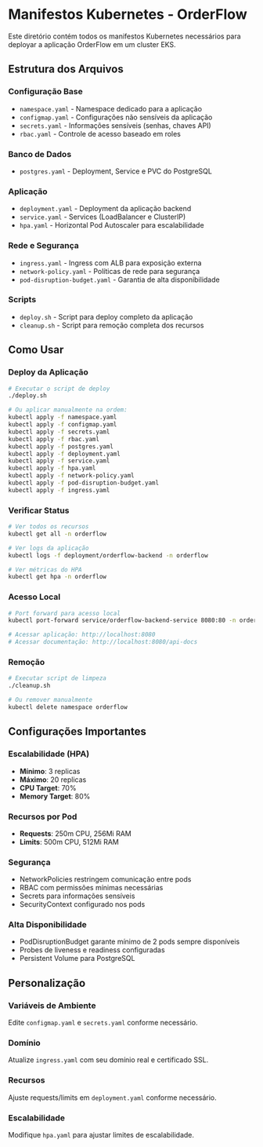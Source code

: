 # Manifestos Kubernetes - OrderFlow

Este diretório contém todos os manifestos Kubernetes necessários para deployar a aplicação OrderFlow em um cluster EKS.

## Estrutura dos Arquivos

### Configuração Base
- `namespace.yaml` - Namespace dedicado para a aplicação
- `configmap.yaml` - Configurações não sensíveis da aplicação
- `secrets.yaml` - Informações sensíveis (senhas, chaves API)
- `rbac.yaml` - Controle de acesso baseado em roles

### Banco de Dados
- `postgres.yaml` - Deployment, Service e PVC do PostgreSQL

### Aplicação
- `deployment.yaml` - Deployment da aplicação backend
- `service.yaml` - Services (LoadBalancer e ClusterIP)
- `hpa.yaml` - Horizontal Pod Autoscaler para escalabilidade

### Rede e Segurança
- `ingress.yaml` - Ingress com ALB para exposição externa
- `network-policy.yaml` - Políticas de rede para segurança
- `pod-disruption-budget.yaml` - Garantia de alta disponibilidade

### Scripts
- `deploy.sh` - Script para deploy completo da aplicação
- `cleanup.sh` - Script para remoção completa dos recursos

## Como Usar

### Deploy da Aplicação
```bash
# Executar o script de deploy
./deploy.sh

# Ou aplicar manualmente na ordem:
kubectl apply -f namespace.yaml
kubectl apply -f configmap.yaml
kubectl apply -f secrets.yaml
kubectl apply -f rbac.yaml
kubectl apply -f postgres.yaml
kubectl apply -f deployment.yaml
kubectl apply -f service.yaml
kubectl apply -f hpa.yaml
kubectl apply -f network-policy.yaml
kubectl apply -f pod-disruption-budget.yaml
kubectl apply -f ingress.yaml
```

### Verificar Status
```bash
# Ver todos os recursos
kubectl get all -n orderflow

# Ver logs da aplicação
kubectl logs -f deployment/orderflow-backend -n orderflow

# Ver métricas do HPA
kubectl get hpa -n orderflow
```

### Acesso Local
```bash
# Port forward para acesso local
kubectl port-forward service/orderflow-backend-service 8080:80 -n orderflow

# Acessar aplicação: http://localhost:8080
# Acessar documentação: http://localhost:8080/api-docs
```

### Remoção
```bash
# Executar script de limpeza
./cleanup.sh

# Ou remover manualmente
kubectl delete namespace orderflow
```

## Configurações Importantes

### Escalabilidade (HPA)
- **Mínimo**: 3 replicas
- **Máximo**: 20 replicas
- **CPU Target**: 70%
- **Memory Target**: 80%

### Recursos por Pod
- **Requests**: 250m CPU, 256Mi RAM
- **Limits**: 500m CPU, 512Mi RAM

### Segurança
- NetworkPolicies restringem comunicação entre pods
- RBAC com permissões mínimas necessárias
- Secrets para informações sensíveis
- SecurityContext configurado nos pods

### Alta Disponibilidade
- PodDisruptionBudget garante mínimo de 2 pods sempre disponíveis
- Probes de liveness e readiness configuradas
- Persistent Volume para PostgreSQL

## Personalização

### Variáveis de Ambiente
Edite `configmap.yaml` e `secrets.yaml` conforme necessário.

### Domínio
Atualize `ingress.yaml` com seu domínio real e certificado SSL.

### Recursos
Ajuste requests/limits em `deployment.yaml` conforme necessário.

### Escalabilidade
Modifique `hpa.yaml` para ajustar limites de escalabilidade.

